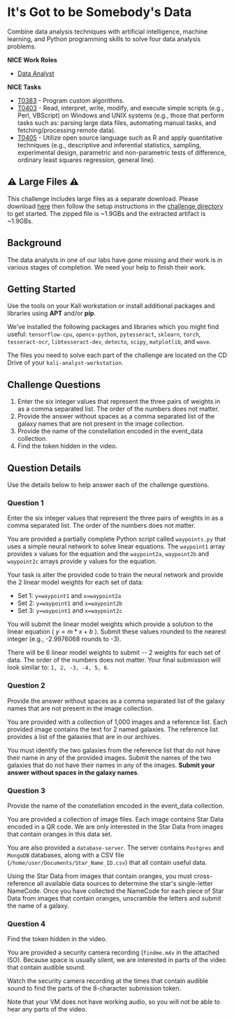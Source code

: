 # It's Got to be Somebody's Data

Combine data analysis techniques with artificial intelligence, machine learning, and Python programming skills to solve four data analysis problems. 

**NICE Work Roles**

- [Data Analyst](https://niccs.cisa.gov/workforce-development/nice-framework/specialty-areas/data-administration)

**NICE Tasks**

- [T0383](https://niccs.cisa.gov/workforce-development/nice-framework/tasks/t0163) -  Program custom algorithms.
- [T0403](https://niccs.cisa.gov/workforce-development/nice-framework/tasks/t0163) -  Read, interpret, write, modify, and execute simple scripts (e.g., Perl, VBScript) on Windows and UNIX systems (e.g., those that perform tasks such as: parsing large data files, automating manual tasks, and fetching/processing remote data).
- [T0405](https://niccs.cisa.gov/workforce-development/nice-framework/tasks/t0163) -  Utilize open source language such as R and apply quantitative techniques (e.g., descriptive and inferential statistics, sampling, experimental design, parametric and non-parametric tests of difference, ordinary least squares regression, general line).

## ⚠️ Large Files ⚠️
This challenge includes large files as a separate download. Please download [here](https://presidentscup.cisa.gov/files/pc4/team-round3-its-got-to-be-somebodys-data-largefiles.zip) then follow the setup instructions in the [challenge directory](./challenge) to get started. The zipped file is ~1.9GBs and the extracted artifact is ~1.9GBs.

## Background

The data analysts in one of our labs have gone missing and their work is in various stages of completion. We need your help to finish their work.

## Getting Started

Use the tools on your Kali workstation or install additional packages and libraries using **APT** and/or **pip**.

We've installed the following packages and libraries which you might find useful: `tensorflow-cpu`, `opencv-python`, `pytesseract`, `sklearn`, `torch`, `tesseract-ocr`, `libtesseract-dev`, `detecto`, `scipy`, `matplotlib`, and `wave`.

The files you need to solve each part of the challenge are located on the CD Drive of your `kali-analyst-workstation`. 

## Challenge Questions

1. Enter the six integer values that represent the three pairs of weights in as a comma separated list. The order of the numbers does not matter.
2. Provide the answer without spaces as a comma separated list of the galaxy names that are not present in the image collection.
3. Provide the name of the constellation encoded in the event_data collection.
4. Find the token hidden in the video.

## Question Details
Use the details below to help answer each of the challenge questions. 

### Question 1

Enter the six integer values that represent the three pairs of weights in as a comma separated list. The order of the numbers does not matter.  

You are provided a partially complete Python script called `waypoints.py` that uses a simple neural network to solve linear equations. The `waypoint1` array provides x values for the equation and the `waypoint2a`, `waypoint2b` and `waypoint2c` arrays provide y values for the equation. 

Your task is alter the provided code to train the neural network and provide the 2 linear model weights for each set of data:

- Set 1: `y=waypoint1` and `x=waypoint2a`
- Set 2: `y=waypoint1` and `x=waypoint2b`
- Set 3: `y=waypoint1` and `x=waypoint2c`

You will submit the linear model weights which provide a solution to the linear equation ( $y = m * x + b$ ). Submit these values rounded to the nearest integer (e.g., -2.9976068 rounds to -3).

There will be 6 linear model weights to submit -- 2 weights for each set of data. The order of the numbers does not matter. Your final submission will look similar to: `1, 2, -3, -4, 5, 6`.

### Question 2

Provide the answer without spaces as a comma separated list of the galaxy names that are not present in the image collection.  

You are provided with a collection of 1,000 images and a reference list. Each provided image contains the text for 2 named galaxies. The reference list provides a list of the galaxies that are in our archives. 

You must identify the two galaxies from the reference list that do not have their name in any of the provided images. Submit the names of the two galaxies that do not have their names in any of the images. **Submit your answer without spaces in the galaxy names**.

### Question 3

Provide the name of the constellation encoded in the event_data collection.  

You are provided a collection of image files. Each image contains Star Data encoded in a QR code. We are only interested in the Star Data from images that contain oranges in this data set. 

You are also provided a `database-server`. The server contains `Postgres` and `MongoDB` databases, along with a CSV file (`/home/user/Documents/Star_Name_ID.csv`) that all contain useful data. 

Using the Star Data from images that contain oranges, you must cross-reference all available data sources to determine the star's single-letter NameCode. Once you have collected the NameCode for each piece of Star Data from images that contain oranges, unscramble the letters and submit the name of a galaxy.

### Question 4

Find the token hidden in the video.  

You are provided a security camera recording (`findme.m4v` in the attached ISO). Because space is usually silent, we are interested in parts of the video that contain audible sound. 

Watch the security camera recording at the times that contain audible sound to find the parts of the 8-character submission token. 

Note that your VM does not have working audio, so you will not be able to hear any parts of the video.
